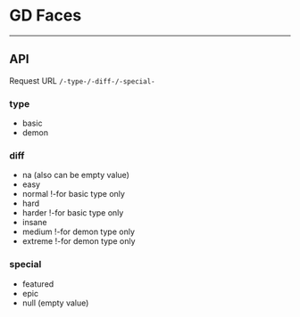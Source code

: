 # GD Faces

<hr/>

## API

Request URL
```/-type-/-diff-/-special-```

### type
- basic
- demon

### diff
- na (also can be empty value)
- easy
- normal !-for basic type only
- hard
- harder !-for basic type only
- insane
- medium !-for demon type only
- extreme !-for demon type only

### special
- featured
- epic
- null (empty value)

